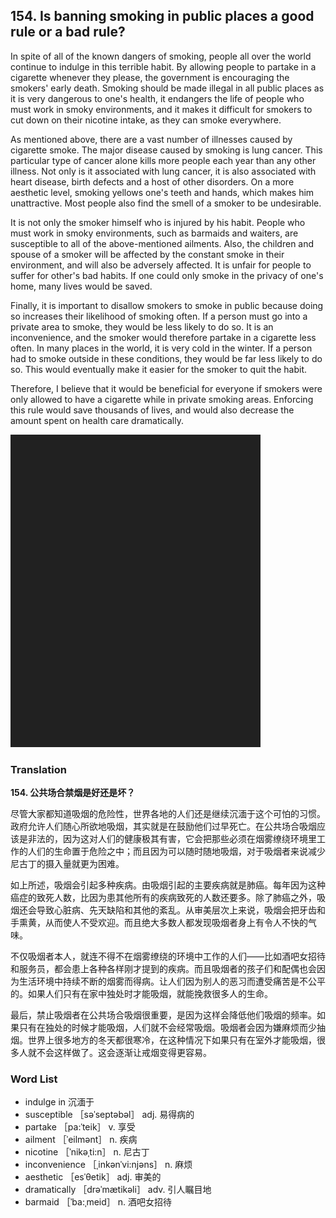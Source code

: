 ## 154. Is banning smoking in public places a good rule or a bad rule?

In spite of all of the known dangers of smoking, people all over the world continue to indulge in this terrible habit. By allowing people to partake in a cigarette whenever they please, the government is encouraging the smokers' early death. Smoking should be made illegal in all public places as it is very dangerous to one's health, it endangers the life of people who must work in smoky environments, and it makes it difficult for smokers to cut down on their nicotine intake, as they can smoke everywhere.

As mentioned above, there are a vast number of illnesses caused by cigarette smoke. The major disease caused by smoking is lung cancer. This particular type of cancer alone kills more people each year than any other illness. Not only is it associated with lung cancer, it is also associated with heart disease, birth defects and a host of other disorders. On a more aesthetic level, smoking yellows one's teeth and hands, which makes him unattractive. Most people also find the smell of a smoker to be undesirable.

It is not only the smoker himself who is injured by his habit. People who must work in smoky environments, such as barmaids and waiters, are susceptible to all of the above-mentioned ailments. Also, the children and spouse of a smoker will be affected by the constant smoke in their environment, and will also be adversely affected. It is unfair for people to suffer for other's bad habits. If one could only smoke in the privacy of one's home, many lives would be saved.

Finally, it is important to disallow smokers to smoke in public because doing so increases their likelihood of smoking often. If a person must go into a private area to smoke, they would be less likely to do so. It is an inconvenience, and the smoker would therefore partake in a cigarette less often. In many places in the world, it is very cold in the winter. If a person had to smoke outside in these conditions, they would be far less likely to do so. This would eventually make it easier for the smoker to quit the habit.

Therefore, I believe that it would be beneficial for everyone if smokers were only allowed to have a cigarette while in private smoking areas. Enforcing this rule would save thousands of lives, and would also decrease the amount spent on health care dramatically.

![](images/padding_400x500.png)

### Translation

**154. 公共场合禁烟是好还是坏？**

尽管大家都知道吸烟的危险性，世界各地的人们还是继续沉湎于这个可怕的习惯。政府允许人们随心所欲地吸烟，其实就是在鼓励他们过早死亡。在公共场合吸烟应该是非法的，因为这对人们的健康极其有害，它会把那些必须在烟雾缭绕环境里工作的人们的生命置于危险之中；而且因为可以随时随地吸烟，对于吸烟者来说减少尼古丁的摄入量就更为困难。

如上所述，吸烟会引起多种疾病。由吸烟引起的主要疾病就是肺癌。每年因为这种癌症的致死人数，比因为患其他所有的疾病致死的人数还要多。除了肺癌之外，吸烟还会导致心脏病、先天缺陷和其他的紊乱。从审美层次上来说，吸烟会把牙齿和手熏黄，从而使人不受欢迎。而且绝大多数人都发现吸烟者身上有令人不快的气味。

不仅吸烟者本人，就连不得不在烟雾缭绕的环境中工作的人们——比如酒吧女招待和服务员，都会患上各种各样刚才提到的疾病。而且吸烟者的孩子们和配偶也会因为生活环境中持续不断的烟雾而得病。让人们因为别人的恶习而遭受痛苦是不公平的。如果人们只有在家中独处时才能吸烟，就能挽救很多人的生命。

最后，禁止吸烟者在公共场合吸烟很重要，是因为这样会降低他们吸烟的频率。如果只有在独处的时候才能吸烟，人们就不会经常吸烟。吸烟者会因为嫌麻烦而少抽烟。世界上很多地方的冬天都很寒冷，在这种情况下如果只有在室外才能吸烟，很多人就不会这样做了。这会逐渐让戒烟变得更容易。

### Word List

+ indulge in 沉湎于
+ susceptible ［səˈseptəbəl］ adj. 易得病的
+ partake ［pa:ˈteik］ v. 享受
+ ailment ［ˈeilmənt］ n. 疾病
+ nicotine ［ˈnikəˌti:n］ n. 尼古丁
+ inconvenience ［ˌinkənˈvi:njəns］ n. 麻烦
+ aesthetic ［esˈθetik］ adj. 审美的
+ dramatically ［drəˈmætikəli］ adv. 引人瞩目地
+ barmaid ［ˈba:ˌmeid］ n. 酒吧女招待  


